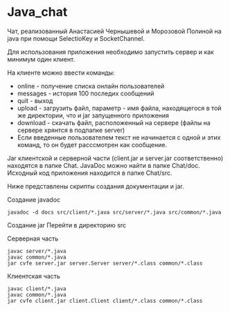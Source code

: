 # Java_chat
Чат, реализованный Анастасией Чернышевой и Морозовой Полиной на java при помощи SelectioKey и SocketChannel.

Для использования приложения необходимо запустить сервер и как минимум один клиент.

На клиенте можно ввести команды:
 - online - получение списка онлайн пользователей
 - messages - история 100 последих сообщений
 - quit - выход
 - upload - загрузить файл, параметр - имя файла, находящегося в той же директории, что и jar запущенного приложения
 - download - скачать файл, расположенный на сервере (файлы на сервере хрянтся в подпапке server)
 - Если введенные пользователем текст не начинается с одной и  этих команд, то он будет расссмотрен как сообщение.

Jar клиентской и серверной части (client.jar и server.jar соответственно) находятся в папке Chat. 
JavaDoc можно найти в папке Chat/doc.
Исходный код приложения находится в папке Chat/src.

Ниже представлены скрипты создания документации и jar.

Создание javadoc

```
javadoc -d docs src/client/*.java src/server/*.java src/common/*.java
```

Создание jar
Перейти в директорию src

Серверная часть

```
javac server/*.java
javac common/*.java
jar cvfe server.jar server.Server server/*.class common/*.class
```

Клиентская часть
```
javac client/*.java
javac common/*.java
jar cvfe client.jar client.Client client/*.class common/*.class
```
